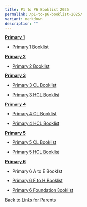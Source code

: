 ```yaml
---
title: P1 to P6 Booklist 2025
permalink: /p1-to-p6-booklist-2025/
variant: markdown
description: ""
---
```

<p><strong><u>Primary 1</u></strong></p>

* [Primary 1 Booklist](/files/2025_Primary_1_Booklist.pdf)


<p><strong><u>Primary 2</u></strong></p>

* [Primary 2 Booklist](/files/2025_Primary_2_Booklist.pdf)

<p><strong><u>Primary 3</u></strong></p>

* [Primary 3 CL Booklist](/files/2025_Primary_P3__CL__Booklist.pdf)

* [Primary 3 HCL Booklist](/files/2025_Primary_P3__HCL__Booklist.pdf)


<p><strong><u>Primary 4</u></strong></p>

* [Primary 4 CL Booklist](/files/2025_Primary_P4__CL__Booklist.pdf)

* [Primary 4 HCL Booklist](/files/2025_Primary_P4__HCL__Booklist.pdf)

<p><strong><u>Primary 5</u></strong></p>

* [Primary 5 CL Booklist](/files/2025_Primary_P5__CL__Booklist.pdf)

* [Primary 5 HCL Booklist](/files/2025_Primary_P5__HCL__Booklist.pdf)


<p><strong><u>Primary 6</u></strong></p>

* [Primary 6 A to E Booklist](/files/2025_Primary_P6__A_to_E__Booklist.pdf)

* [Primary 6 F to H Booklist](/files/2025_Primary_P6__F_to_H__Booklist.pdf)

* [Primary 6 Foundation Booklist](/files/2025_Primary_P6__Foundation__Booklist.pdf)


[Back to Links for Parents](/links-for-parents/)